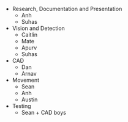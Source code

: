 * Research, Documentation and Presentation
  * Anh
  * Suhas
* Vision and Detection
  * Caitlin
  * Mate
  * Apurv
  * Suhas
* CAD
  * Dan
  * Arnav
* Movement
  * Sean
  * Anh
  * Austin
* Testing
  * Sean + CAD boys


 
  
  
